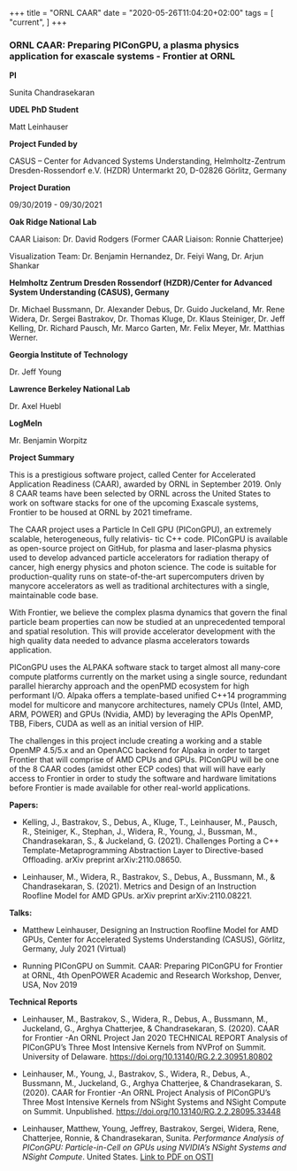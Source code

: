 +++
title = "ORNL CAAR"
date = "2020-05-26T11:04:20+02:00"
tags = [
    "current",
]
+++

### ORNL CAAR: Preparing PIConGPU, a plasma physics application for exascale systems - Frontier at ORNL

**PI** 

Sunita Chandrasekaran  

**UDEL PhD Student** 

Matt Leinhauser  

**Project Funded by**

CASUS – Center for Advanced Systems Understanding, Helmholtz-Zentrum Dresden-Rossendorf e.V. (HZDR)
Untermarkt 20, D-02826 Görlitz, Germany

**Project Duration** 

09/30/2019 - 09/30/2021

**Oak Ridge National Lab**   

CAAR Liaison: Dr. David Rodgers (Former CAAR Liaison: Ronnie Chatterjee)

Visualization Team: Dr. Benjamin Hernandez, Dr. Feiyi Wang, Dr. Arjun Shankar

**Helmholtz Zentrum Dresden Rossendorf (HZDR)/Center for Advanced System Understanding (CASUS), Germany**

Dr. Michael Bussmann, Dr. Alexander Debus, Dr. Guido Juckeland, Mr. Rene Widera, Dr. Sergei Bastrakov, Dr. Thomas Kluge, Dr. Klaus Steiniger, Dr. Jeff Kelling, Dr. Richard Pausch, Mr. Marco Garten, Mr. Felix Meyer, Mr. Matthias Werner.

**Georgia Institute of Technology**  

Dr. Jeff Young 

**Lawrence Berkeley National Lab**

Dr. Axel Huebl

**LogMeIn** 

Mr. Benjamin Worpitz

**Project Summary**  

This is a prestigious software project, called Center for Accelerated Application Readiness (CAAR), awarded by ORNL in September 2019. Only 8 CAAR teams have been selected by ORNL across the United States to work on software stacks for one of the upcoming Exascale systems, Frontier to be housed at ORNL by 2021 timeframe.

The CAAR project uses a Particle In Cell GPU (PIConGPU), an extremely scalable, heterogeneous, fully relativis- tic C++ code. PIConGPU is available as open-source project on GitHub, for plasma and laser-plasma physics used to develop advanced particle accelerators for radiation therapy of cancer, high energy physics and photon science. The code is suitable for production-quality runs on state-of-the-art supercomputers driven by manycore accelerators as well as traditional architectures with a single, maintainable code base.

With Frontier, we believe the complex plasma dynamics that govern the final particle beam properties can now be studied at an unprecedented temporal and spatial resolution. This will provide accelerator development with the high quality data needed to advance plasma accelerators towards application.

PIConGPU uses the ALPAKA software stack to target almost all many-core compute platforms currently on the market using a single source, redundant parallel hierarchy approach and the openPMD ecosystem for high performant I/O. Alpaka offers a template-based unified C++14 programming model for multicore and manycore architectures, namely CPUs (Intel, AMD, ARM, POWER) and GPUs (Nvidia, AMD) by leveraging the APIs OpenMP, TBB, Fibers, CUDA as well as an initial version of HIP.

The challenges in this project include creating a working and a stable OpenMP 4.5/5.x and an OpenACC backend for Alpaka in order to target Frontier that will comprise of AMD CPUs and GPUs. PIConGPU will be one of the 8 CAAR codes (amidst other ECP codes) that will will have early access to Frontier in order to study the software and hardware limitations before Frontier is made available for other real-world applications.


**Papers:**

* Kelling, J., Bastrakov, S., Debus, A., Kluge, T., Leinhauser, M., Pausch, R., Steiniger, K., Stephan, J., Widera, R., Young, J., Bussman, M., Chandrasekaran, S., & Juckeland, G. (2021). Challenges Porting a C++ Template-Metaprogramming Abstraction Layer to Directive-based Offloading. arXiv preprint arXiv:2110.08650.

* Leinhauser, M., Widera, R., Bastrakov, S., Debus, A., Bussmann, M., & Chandrasekaran, S. (2021). Metrics and Design of an Instruction Roofline Model for AMD GPUs. arXiv preprint arXiv:2110.08221.

**Talks:**

* Matthew Leinhauser, Designing an Instruction Roofline Model for AMD GPUs, Center for Accelerated Systems Understanding (CASUS), Görlitz, Germany, July 2021 (Virtual)

* Running PIConGPU on Summit. CAAR: Preparing PIConGPU for Frontier at ORNL, 4th OpenPOWER Academic and Research Workshop, Denver, USA,  Nov 2019

**Technical Reports**

* Leinhauser, M., Bastrakov, S., Widera, R., Debus, A., Bussmann, M., Juckeland, G., Arghya Chatterjee, & Chandrasekaran, S. (2020). CAAR for Frontier -An ORNL Project Jan 2020 TECHNICAL REPORT Analysis of PIConGPU’s Three Most Intensive Kernels from NVProf on Summit. University of Delaware. https://doi.org/10.13140/RG.2.2.30951.80802

* Leinhauser, M., Young, J., Bastrakov, S., Widera, R., Debus, A., Bussmann, M., Juckeland, G., Arghya Chatterjee, & Chandrasekaran, S. (2020). CAAR for Frontier -An ORNL Project Analysis of PIConGPU’s Three Most Intensive Kernels from NSight Systems and NSight Compute on Summit. Unpublished. https://doi.org/10.13140/RG.2.2.28095.33448

* Leinhauser, Matthew, Young, Jeffrey, Bastrakov, Sergei, Widera, Rene, Chatterjee, Ronnie, & Chandrasekaran, Sunita. _Performance Analysis of PIConGPU: Particle-in-Cell on GPUs using NVIDIA’s NSight Systems and NSight Compute_. United States. [Link to PDF on OSTI](https://info.ornl.gov/sites/publications/Files/Pub148652.pdf)


